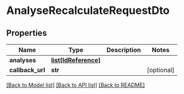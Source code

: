 # AnalyseRecalculateRequestDto

## Properties
Name | Type | Description | Notes
------------ | ------------- | ------------- | -------------
**analyses** | [**list[IdReference]**](IdReference.md) |  | 
**callback_url** | **str** |  | [optional] 

[[Back to Model list]](../README.md#documentation-for-models) [[Back to API list]](../README.md#documentation-for-api-endpoints) [[Back to README]](../README.md)

